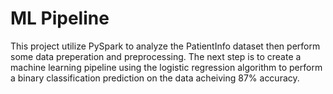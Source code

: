 # ML Pipeline
This project utilize PySpark to analyze the PatientInfo dataset then perform some data preperation and preprocessing.
The next step is to create a machine learning pipeline using the logistic regression algorithm to perform a binary 
classification prediction on the data acheiving 87% accuracy.
